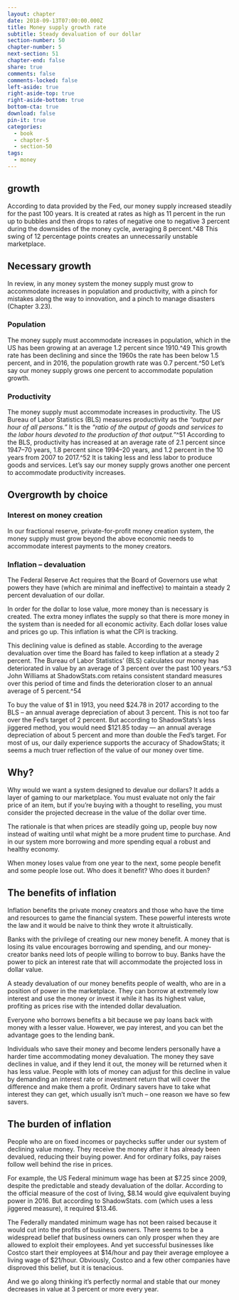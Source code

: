 ```yaml
---
layout: chapter
date: 2018-09-13T07:00:00.000Z
title: Money supply growth rate
subtitle: Steady devaluation of our dollar
section-number: 50
chapter-number: 5
next-section: 51
chapter-end: false
share: true
comments: false
comments-locked: false
left-aside: true
right-aside-top: true
right-aside-bottom: true
bottom-cta: true
download: false
pin-it: true
categories:
  - book
  - chapter-5
  - section-50
tags:
  - money
---
```

## growth

According to data provided by the Fed, our money supply increased
steadily for the past 100 years. It is created at rates as high as
11 percent in the run up to bubbles and then drops to rates of
negative one to negative 3 percent during the downsides of the money
cycle, averaging 8 percent.^48 This swing of 12 percentage points creates
an unnecessarily unstable marketplace.

## Necessary growth

In review, in any money system the money supply must grow to
accommodate increases in population and productivity, with a pinch
for mistakes along the way to innovation, and a pinch to manage
disasters (Chapter 3.23).

### Population

The money supply must accommodate increases in population, which
in the US has been growing at an average 1.2 percent since 1910.^49
This growth rate has been declining and since the 1960s the rate has
been below 1.5 percent, and in 2016, the population growth rate
was 0.7 percent.^50 Let’s say our money supply grows one percent to
accommodate population growth.

### Productivity

The money supply must accommodate increases in productivity. The
US Bureau of Labor Statistics (BLS) measures productivity as the
_“output per hour of all persons.”_ It is the _“ratio of the output of goods and
services to the labor hours devoted to the production of that output.”_^51
According to the BLS, productivity has increased at an average rate of
2.1 percent since 1947–70 years, 1.8 percent since 1994–20 years, and
1.2 percent in the 10 years from 2007 to 2017.^52 It is taking less and
less labor to produce goods and services. Let’s say our money supply
grows another one percent to accommodate productivity increases.

## Overgrowth by choice

### Interest on money creation

In our fractional reserve, private-for-profit money creation system,
the money supply must grow beyond the above economic needs to
accommodate interest payments to the money creators.

### Inflation – devaluation

The Federal Reserve Act requires that the Board of Governors use
what powers they have (which are minimal and ineffective) to
maintain a steady 2 percent devaluation of our dollar.

In order for the dollar to lose value, more money than is necessary
is created. The extra money inflates the supply so that there is more
money in the system than is needed for all economic activity. Each
dollar loses value and prices go up. This inflation is what the CPI is
tracking.

This declining value is defined as stable. According to the average
devaluation over time the Board has failed to keep inflation at a
steady 2 percent. The Bureau of Labor Statistics’ (BLS) calculates our
money has deteriorated in value by an average of 3 percent over the
past 100 years.^53 John Williams at ShadowStats.com retains consistent
standard measures over this period of time and finds the deterioration
closer to an annual average of 5 percent.^54

To buy the value of $1 in 1913, you need $24.78 in 2017 according to
the BLS – an annual average depreciation of about 3 percent. This
is not too far over the Fed’s target of 2 percent. But according to
ShadowStats’s less jiggered method, you would need $121.85 today — an annual average depreciation of about 5 percent and more than
    double the Fed’s target. For most of us, our daily experience supports the accuracy of ShadowStats; it seems a much truer reflection of the
value of our money over time.

## Why?

Why would we want a system designed to devalue our dollars? It adds
a layer of gaming to our marketplace. You must evaluate not only the
fair price of an item, but if you’re buying with a thought to reselling,
you must consider the projected decrease in the value of the dollar
over time.

The rationale is that when prices are steadily going up, people buy
now instead of waiting until what might be a more prudent time to
purchase. And in our system more borrowing and more spending
equal a robust and healthy economy.

When money loses value from one year to the next, some people
benefit and some people lose out. Who does it benefit? Who does
it burden?

## The benefits of inflation

Inflation benefits the private money creators and those who have
the time and resources to game the financial system. These powerful
interests wrote the law and it would be naive to think they wrote it
altruistically.

Banks with the privilege of creating our new money benefit. A money
that is losing its value encourages borrowing and spending, and our
money-creator banks need lots of people willing to borrow to buy.
Banks have the power to pick an interest rate that will accommodate
the projected loss in dollar value.

A steady devaluation of our money benefits people of wealth, who
are in a position of power in the marketplace. They can borrow at
extremely low interest and use the money or invest it while it has
its highest value, profiting as prices rise with the intended dollar
devaluation.

Everyone who borrows benefits a bit because we pay loans back with
money with a lesser value. However, we pay interest, and you can bet
the advantage goes to the lending bank.

Individuals who save their money and become lenders personally
have a harder time accommodating money devaluation. The money
they save declines in value, and if they lend it out, the money will be
returned when it has less value. People with lots of money can adjust
for this decline in value by demanding an interest rate or investment
return that will cover the difference and make them a profit.
Ordinary savers have to take what interest they can get, which usually
isn’t much – one reason we have so few savers.

## The burden of inflation

People who are on fixed incomes or paychecks suffer under our
system of declining value money. They receive the money after it has
already been devalued, reducing their buying power. And for ordinary
folks, pay raises follow well behind the rise in prices.

For example, the US Federal minimum wage has been at $7.25 since
2009, despite the predictable and steady devaluation of the dollar.
According to the official measure of the cost of living, $8.14 would
give equivalent buying power in 2016. But according to ShadowStats.
com (which uses a less jiggered measure), it required $13.46.

The Federally mandated minimum wage has not been raised because
it would cut into the profits of business owners. There seems to be a
widespread belief that business owners can only prosper when they
are allowed to exploit their employees. And yet successful businesses
like Costco start their employees at $14/hour and pay their average
employee a living wage of $21/hour. Obviously, Costco and a few
other companies have disproved this belief, but it is tenacious.

And we go along thinking it’s perfectly normal and stable that our
money decreases in value at 3 percent or more every year.
